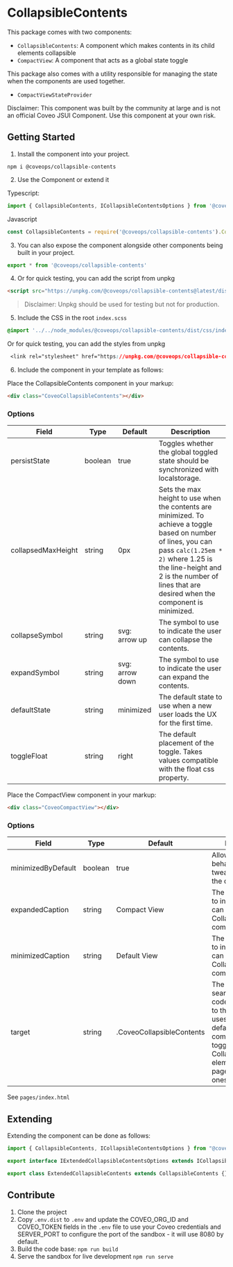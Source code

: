 # CollapsibleContents

This package comes with two components:

* `CollapsibleContents`: A component which makes contents in its child elements collapsible
* `CompactView`: A component that acts as a global state toggle

This package also comes with a utility responsible for managing the state when the components are used together.

* `CompactViewStateProvider`

Disclaimer: This component was built by the community at large and is not an official Coveo JSUI Component. Use this component at your own risk.

## Getting Started

1. Install the component into your project.

```
npm i @coveops/collapsible-contents
```

2. Use the Component or extend it

Typescript:

```javascript
import { CollapsibleContents, ICollapsibleContentsOptions } from '@coveops/collapsible-contents';
```

Javascript

```javascript
const CollapsibleContents = require('@coveops/collapsible-contents').CollapsibleContents;
```

3. You can also expose the component alongside other components being built in your project.

```javascript
export * from '@coveops/collapsible-contents'
```

4. Or for quick testing, you can add the script from unpkg

```html
<script src="https://unpkg.com/@coveops/collapsible-contents@latest/dist/index.min.js"></script>
```

> Disclaimer: Unpkg should be used for testing but not for production.

5. Include the CSS in the root `index.scss`

```css
@import '../../node_modules/@coveops/collapsible-contents/dist/css/index.css';
```

Or for quick testing, you can add the styles from unpkg

```css
 <link rel="stylesheet" href="https://unpkg.com/@coveops/collapsible-contents@latest/dist/css/index.css" />
```

6. Include the component in your template as follows:

Place the CollapsibleContents component in your markup:

```html
<div class="CoveoCollapsibleContents"></div>
```

### Options

| Field | Type | Default | Description |
| --- | --- | --- | --- |
| persistState | boolean | true | Toggles whether the global toggled state should be synchronized with localstorage. |
| collapsedMaxHeight | string | 0px | Sets the max height to use when the contents are minimized. To achieve a toggle based on number of lines, you can pass `calc(1.25em * 2)` where 1.25 is the line-height and 2 is the number of lines that are desired when the component is minimized. |
| collapseSymbol | string | svg: arrow up | The symbol to use to indicate the user can collapse the contents. |
| expandSymbol | string | svg: arrow down | The symbol to use to indicate the user can expand the contents. |
| defaultState | string | minimized | The default state to use when a new user loads the UX for the first time. |
| toggleFloat | string | right | The default placement of the toggle. Takes values compatible with the float css property. |

Place the CompactView component in your markup:

```html
<div class="CoveoCompactView"></div>
```

### Options

| Field | Type | Default | Description |
| --- | --- | --- | --- |
| minimizedByDefault | boolean | true | Allows default behavior to be tweaked to initialize the component. |
| expandedCaption | string | Compact View | The caption to use to indicate the user can collapse all CollapsibleContents components. |
| minimizedCaption | string | Default View | The caption to use to indicate the user can expand all CollapsibleContents components. |
| target | string | .CoveoCollapsibleContents | The target class to search for in the code, ideally unique to the group that uses this toggle. By default, the component will toggle all CollapsibleContents elements on the page - even nested ones. |

See `pages/index.html`

## Extending

Extending the component can be done as follows:

```javascript
import { CollapsibleContents, ICollapsibleContentsOptions } from "@coveops/collapsible-contents";

export interface IExtendedCollapsibleContentsOptions extends ICollapsibleContentsOptions {}

export class ExtendedCollapsibleContents extends CollapsibleContents {}
```

## Contribute

1. Clone the project
2. Copy `.env.dist` to `.env` and update the COVEO_ORG_ID and COVEO_TOKEN fields in the `.env` file to use your Coveo credentials and SERVER_PORT to configure the port of the sandbox - it will use 8080 by default.
3. Build the code base: `npm run build`
4. Serve the sandbox for live development `npm run serve`